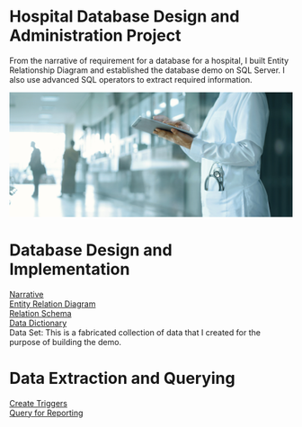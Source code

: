 # Hospital Database Design and Administration Project

From the narrative of requirement for a database for a hospital, I built Entity Relationship Diagram and established the database demo on SQL Server. I also use advanced SQL operators to extract required information.

![Image](hospital.jpeg)

# Database Design and Implementation

[Narrative](https://github.com/thucnhii/hospital-database-project/blob/c5800d1dafb529e6eb9593a07a57faf3bb38b390/HOSPITAL%20Administrator%20-%20Narrative.pdf) </br>
[Entity Relation Diagram](https://github.com/thucnhii/hospital-database-project/blob/60a30fe3c44add5528dc9661d927023c3d7a65c8/Hospital%20ERD%20%26%20EERD.pdf) </br>
[Relation Schema](https://github.com/thucnhii/hospital-database-project/blob/d0e43fb73de73a422fbb18cbf068377e74640e4a/Hospital%20Relation%20Schema.pdf) </br>
[Data Dictionary](https://github.com/thucnhii/hospital-database-project/blob/a7ad7ac56c8b23f28ac28e84b3ae289cd205515e/Data%20Dictionary%20-%20Hospital%20-%20Wallace2.pdf) </br>
Data Set: This is a fabricated collection of data that I created for the purpose of building the demo.

# Data Extraction and Querying
[Create Triggers](https://github.com/thucnhii/hospital-database-project/blob/be1cf32d9dd1ce5e55c34cb11a3a13913300d90f/Trigger.sql) </br>
[Query for Reporting](https://github.com/thucnhii/hospital-database-project/blob/be1cf32d9dd1ce5e55c34cb11a3a13913300d90f/Report.sql)
